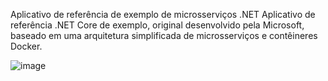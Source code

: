 Aplicativo de referência de exemplo de microsserviços .NET Aplicativo de referência .NET Core de exemplo, original desenvolvido pela Microsoft, baseado em uma arquitetura simplificada de microsserviços e contêineres Docker.


![image](https://user-images.githubusercontent.com/22334765/189756861-d6500026-db21-42ec-ae92-d8219130ff19.png)

